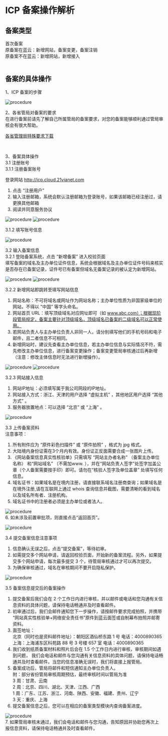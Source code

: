 <properties
	pageTitle="原备案在蓝云-新增网站 | Azure"
	description="ICP 备案类型为原备案在蓝云的新增网站操作流程"
	services="icp"
	documentationCenter=""
	authors="will"
	manager="edwinc"
	editor=""
	tags="icp"/>

<tags
	ms.service="icp"
	ms.workload=""
	ms.tgt_pltfrm=""
	ms.devlang="na"
	ms.topic="article"
	ms.date="02/2017"
	wacn.date="02/2017"
	wacn.lang="cn" 
	ms.author="will"/>


# ICP 备案操作解析

## 备案类型

首次备案</br>
原备案在蓝云：新增网站，备案变更，备案注销</br>
原备案不在蓝云：新增网站，新增接入
</br>
</br>

## 备案的具体操作
1、ICP 备案的步骤

![procedure](./media/3-1.png)
</br>

2、各省管局对备案的要求</br>
在进行备案前请先了解自己所属管局的备案要求，对您的备案能够顺利通过管局审核会有很大帮助。</br>
<p><a id="icp-addweb_special-request" href="//wacndevelop.blob.core.chinacloudapi.cn/marketing-resource/documents/special-request.pdf">各省管理局特殊要求下载</a></p>
</br>

3、备案具体操作</br>
3.1 注册账号</br>
3.1.1 注册备案账号</br>
<p>登录网站 <a href="http://icp.cloud.21vianet.com">http://icp.cloud.21vianet.com</a></p>

 1. 点击 “注册用户”</br>
 2. 输入注册邮箱，系统会默认注册邮箱为登录账号，如果该邮箱已经注册过，请更换其他邮箱</br>
 3. 阅读并同意服务协议


![procedure](./media/3-2.png)
![procedure](./media/3-3.png)
</br>

3.1.2 填写账号信息

![procedure](./media/3-4.png)
</br>

3.2 输入备案信息</br>
3.2.1 登陆备案系统，点击 “新增备案” 进入校验页面</br>
填写备案的域名及主办单位证件信息，系统会根据域名及主办单位证件号码来核实是否存在已备案记录，证件号已有备案但域名无备案记录的被认定为新增网站。

![procedure](./media/3-5.png)
![procedure](./media/3-6.png)
</br>

3.2.2 新增网站即跳转至填写网站信息 </br>

 1.	网站名称：不可将域名或网址作为网站名称；主办单位性质为非国家级单位的网站，不得以 “中国” 等字头命名。</br>
 2.	网站首页 URL：填写顶级域名对应网址即可（如 www.abc.com）；根据现阶段管局规定，备案主要针对顶级域名，顶级域名已备案的二级域名可以正常使用。</br>
 3.	若网站负责人与主办单位负责人非同一人，请分别填写他们的手机号码和电子邮件，且二者信息不可相同。</br>
 4.	新增网站时，建议先查看主办单位信息，若主办单位信息与实际情况不符，需先修改主办单位信息，进行备案变更操作；备案变更管局审核通过后再新增（注意：修改主体信息时无法进行新增操作）。


![procedure](./media/3-7.png)
![procedure](./media/3-8.png)
</br>

3.2.3 网站接入信息 </br>

 1.	网站IP地址：必须填写属于我公司网段的IP地址。</br>
 2.	网站接入方式：浙江、天津的用户选择 “虚拟主机” ，其他地区用户选择 “其他方式” 。</br>
 3.	服务器放置地点：可以选择 “北京” 或 “上海” 。


![procedure](./media/3-9.png)
</br>

3.3 上传备案资料</br>
注意事项：</br>

 1.	所有附件应为 “原件彩色扫描件” 或 “原件拍照” ，格式为 jpg 格式。</br>
 2.	大陆境内身份证需在3个月内有效。身份证正反面需要合成一张图片上传。</br>
 3.	《网站备案信息真实性核验单》只需填写 “网站主办者名称” （备案主办单位名称） 和“网站域名” （不需加www. ），并在“网站负责人签字”处签字加盖公章（个人备案需要按手印）即可。请勿在“核验人签字及单位盖章” 处填写任何信息。</br>
 4.	域名证书：如果域名是在境内注册，请直接联系域名注册商查询；如果域名是在境外注册,请在互联网上通过 whois 查询信息并截图，需要清晰的看到域名以及域名所有者、注册机构。</br>
 5.	域名证书中的注册者必须是主办单位或者法人。


![procedure](./media/3-10.png)
 </br>
 6. 如未涉及前置审批项，则直接点击“返回首页”。
 
 ![procedure](./media/3-11.png)
 </br>

3.4 提交备案信息注意事项</br>
 1.	信息确认无误之后，点击“提交备案”，等待初审。</br>
 2.	如需提交多个网站申请，请返回校验页面，开始新的备案流程。另外，如果提交多个网站申请，每次最多提交 3 个，待管局审核通过才可以再次提交。 </br> 
 3.  为确保审核通过，域名在审核期间不要开启隐私保护。


![procedure](./media/3-12.png)
</br>

3.5 备案信息提交后的备案操作</br>

 1. 提交备案后我们会在 2 个工作日内进行审核，并以邮件或电话和您沟通有关信息资料的具体问题，请保持电话畅通并及时查看邮件。</br>
 2. 初审通过后，我们会邮件通知您下一步操作，请按邮件要求完成拍照，并携带 “网站真实性核验单+网络安全责任书”原件到蓝云面签或自制幕布拍照并邮寄资料。</br>
 3. 面签地址：</br>
    北京（同时也是资料邮件地址）：朝阳区酒仙桥东路 1 号 电话：4000890365 </br>
    上海：上海浦东区科苑路 88 号 3 号楼 657 室 电话：4000890365 </br>
 4. 我们收到纸质备案材料和照片后会在 1.5 个工作日内进行审核，审核期间如遇到问题， 我们会电话和邮件与您沟通有关信息资料的具体问题，请保持电话畅通并及时查看邮件。当您的信息准确无误时，我们将直接上报管局。</br>
 5. 备案成功后，管局将邮件和短信通知主办单位负责人。</br>
    附：部分省份管局审核周期预估，最终审核时间以管局为准</br>
    3 周：甘肃、云南</br>
    2 周：北京、四川、湖北、天津、江西、广西</br>
    1 周：广东、江苏、浙江、河南、陕西、安徽、福建、贵州、辽宁</br>
    3 天：重庆、上海</br>
 6. 提交备案信息之后，您可以在相应的备案类型模块内查询备案进度。

 ![procedure](./media/3-13.png) </br>
 7. 如果管局审核未通过，我们会电话和邮件与您沟通，告知原因并协助您再次上报信息资料，请保持电话畅通并及时查看邮件。

</br>
</br>